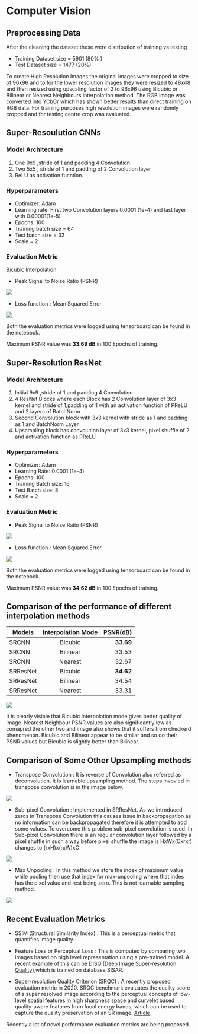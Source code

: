 # Computer Vision

## Preprocessing Data
After the cleaning the dataset these were distribution of training vs testing
* Training Dataset size = 5901 (80% )
* Test Dataset size = 1477 (20%)

To create High Resolution Images the original images were cropped to size of 96x96 and to for the lower resolution images they were resized to 48x48 and then resized using upscaling factor of 2 to 96x96 using Bicubic or Bilinear or Nearest Neighbours interpolation method. The RGB image was converted into YCbCr which has shown better results than direct training on RGB data. For training purposes high resolution images were randomly cropped and for testing centre crop was evaluated.

## Super-Resoulution CNNs

### Model Architecture
1. One 9x9 ,stride of 1 and padding 4 Convolution
2. Two 5x5 , stride of 1 and padding of 2 Convolution layer
3. ReLU as activation fucntion.

### Hyperparameters
* Optimizer: Adam
* Learning rate: First two Convolution layers 0.0001 (1e-4) and last layer with 0.00001(1e-5)
* Epochs: 100
* Training batch size = 64
* Test batch size = 32
* Scale = 2

### Evaluation Metric
Bicubic Interpolation
* Peak Signal to Noise Ratio (PSNR)
<img src="./results/PSNR vs Epoch_SRCNN.svg">

* Loss function : Mean Squared Error
<img src="./results/Loss vs Epoch_SRCNN.svg">

Both the evaluation metrics were logged using tensorboard can be found in the notebook.

Maximum PSNR value was **33.69 dB** in 100 Epochs of training.

## Super-Resolution ResNet

### Model Architecture
1. Initial 9x9 ,stride of 1 and padding 4 Convolution
2. 4 ResNet Blocks where each Block has 2 Convolution layer of 3x3 kernel and stride of 1,padding of 1 with an activation function of PReLU and 2 layers of BatchNorm
3. Second Convolution block with 3x3 kernel with stride as 1 and padding as 1 and BatchNorm Layer
4. Upsampling block has convolution layer of 3x3 kernel, pixel shuffle of 2 and activation function as PReLU

### Hyperparameters
* Optimizer: Adam
* Learning Rate: 0.0001 (1e-4)
* Epochs: 100
* Training Batch size: 16 
* Test Batch size: 8
* Scale = 2
    
### Evaluation Metric

* Peak Signal to Noise Ratio (PSNR)
<img src="./results/PSNR vs Epoch_SRResNet.svg">

* Loss function : Mean Squared Error
<img src="./results/Loss vs Epoch_SRResNet.svg">

Both the evaluation metrics were logged using tensorboard can be found in the notebook.

Maximum PSNR value was **34.62 dB** in 100 Epochs of training.

## Comparison of the performance of different interpolation methods

| Models    | Interpolation Mode | PSNR(dB)  |
| ----------| :-----------------:| ---------:|
| SRCNN     | Bicubic            |**33.69**  |
| SRCNN     | Bilinear           |  33.53    |
| SRCNN     | Nearest            |  32.67    |
| SRResNet  | Bicubic            |**34.62**  |
| SRResNet  | Bilinear           |  34.54    |
| SRResNet  | Nearest            |  33.31   |

<img src="./comparison_interpolation.png">

It is clearly visible that Bicubic Interpolation mode gives better quality of image. Nearest Neighbour PSNR values are also significantly low as comapred the other two and image also shows that it suffers from checkerd phenomenon. Bicubic and Bilinear appear to be similar and so do their PSNR values but Bicubic is slightly better than Bilinear.

## Comparison of Some Other Upsampling methods

* Transpose Convolution : It is reverse of Convolution also referred as deconvolution. It is learnable upsampling method. The steps invovled in transpose convolution is in the image below. 
<img src="./Transpose_Conv.png">

* Sub-pixel Convolution : Implemented in SRResNet. As we introduced zeros in Transpose Convolution this causes issue in backpropagation as no information can be backpropagated therefore it is attempted to add some values. To overcome this problem sub-pixel convolution is used. In Sub-pixel Convolution there is an regular convolution layer followed by a pixel shuffle in such a way before pixel shuffle the image is HxWx(Cxrxr) changes to (rxH)x(rxW)xC
<img src="https://miro.medium.com/max/875/0*-82Ps97CPgtUVMua">

* Max Unpooling : In this method we store the index of maximum value while pooling then use that index for max-unpooling where that indes has the pixel value and rest being zero. This is not learnable sampling method.
<img src="https://miro.medium.com/max/875/1*Mog6cmBG4XzLa0IFbjZIaA.png">

## Recent Evaluation Metrics

* SSIM (Structural Similarity Index) : This is a perceptual metric that quantifies image quality. 

* Feature Loss or Perceptual Loss : This is computed by comparing two images based on high level representation using a pre-trained model. A recent example of this can be DISQ [ (Deep Image Super-resolution Quality) ](https://arxiv.org/pdf/2012.08732.pdf) which is trained on database SISAR.

* Super-resolution Quality Criterion (SRQC) : A recently proposed evaluation metric in 2020. SRQC benchmark evaluates the quality score of a super resolved image according to the perceptual concepts of low-level spatial features in high sharpness space and curvelet based quality-aware features from focal energy bands, which can be used to capture the quality preservation of an SR image. [Article](https://link.springer.com/article/10.1007/s11042-020-09352)

Recently a lot of novel performance evaluation metrics are being proposed.
